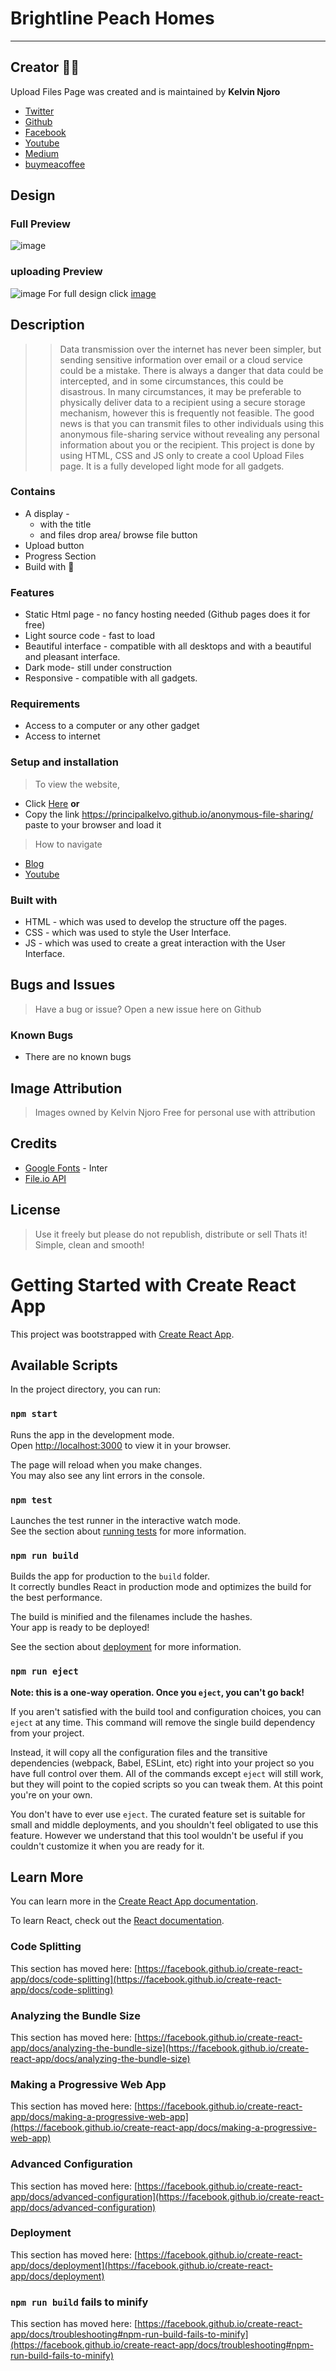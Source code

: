 # Brightline Peach Homes

***

## Creator :man_technologist:

Upload Files Page was created and is maintained by **Kelvin Njoro**

* [Twitter](https://twitter.com/kelvinprincipal/)
* [Github](https://github.com/principalkelvo/)
* [Facebook](https://facebook.com/principal.kelvin1/)
* [Youtube](https://www.youtube.com/channel/UCtFlIkYU5mIPPWI-bWSIgVg)
* [Medium](https://medium.com/@principalkelvo)
* [buymeacoffee](https://www.buymeacoffee.com/kelvinnjoro)

## Design

### Full Preview

![image](./src/home.png "Upload Files")

### uploading Preview

![image](./src/Home.png "Uploading")
For full design click [image](https://www.figma.com/file/HCkrbZAIlP0rbMW7dwBGc1/Brightline-Peach-Homes?node-id=3%3A2)

## Description

>> Data transmission over the internet has never been simpler, but sending sensitive information over email or a cloud service could be a mistake. There is always a danger that data could be intercepted, and in some circumstances, this could be disastrous. In many circumstances, it may be preferable to physically deliver data to a recipient using a secure storage mechanism, however this is frequently not feasible. The good news is that you can transmit files to other individuals using this anonymous file-sharing service without revealing any personal information about you or the recipient. This project is done by using HTML, CSS and JS only to create a cool Upload Files page. It is a fully developed light mode for all gadgets.

### Contains

* A display -
  * with the title
  * and files drop area/ browse file button
* Upload button
* Progress Section
* Build with :smiling_face_with_three_hearts:

### Features

* Static Html page - no fancy hosting needed (Github pages does it for free)
* Light source code - fast to load
* Beautiful interface - compatible with all desktops and with a beautiful and pleasant interface.
* Dark mode- still under construction
* Responsive - compatible with all gadgets.

### Requirements

* Access to  a computer or any other gadget
* Access to internet

### Setup and installation

> To view the website,

* Click [Here](https://principalkelvo.github.io/anonymous-file-sharing/) **or**
* Copy the link <https://principalkelvo.github.io/anonymous-file-sharing/> paste to your browser and load it

> How to navigate

* [Blog](https://medium.com/@principalkelvo/how-to-upload-and-share-files-anonymously-22b91ff8461d)
* [Youtube](https://youtu.be/hzzf2KhRknc)

### Built with

* HTML - which was used to develop the structure off the pages.
* CSS - which was used to style the User Interface.
* JS - which was used to create a great interaction with the User Interface.

## Bugs and Issues

>Have a bug or issue? Open a new issue here on Github

### Known Bugs

* There are no known bugs

## Image Attribution

>Images owned by Kelvin Njoro
>Free for personal use with attribution

## Credits

* [Google Fonts](https://fonts.google.com/) - Inter
* [File.io API](https://file.io/)

## License

> Use it freely but please do not republish, distribute or sell
> Thats it! Simple, clean and smooth!



# Getting Started with Create React App

This project was bootstrapped with [Create React App](https://github.com/facebook/create-react-app).

## Available Scripts

In the project directory, you can run:

### `npm start`

Runs the app in the development mode.\
Open [http://localhost:3000](http://localhost:3000) to view it in your browser.

The page will reload when you make changes.\
You may also see any lint errors in the console.

### `npm test`

Launches the test runner in the interactive watch mode.\
See the section about [running tests](https://facebook.github.io/create-react-app/docs/running-tests) for more information.

### `npm run build`

Builds the app for production to the `build` folder.\
It correctly bundles React in production mode and optimizes the build for the best performance.

The build is minified and the filenames include the hashes.\
Your app is ready to be deployed!

See the section about [deployment](https://facebook.github.io/create-react-app/docs/deployment) for more information.

### `npm run eject`

**Note: this is a one-way operation. Once you `eject`, you can't go back!**

If you aren't satisfied with the build tool and configuration choices, you can `eject` at any time. This command will remove the single build dependency from your project.

Instead, it will copy all the configuration files and the transitive dependencies (webpack, Babel, ESLint, etc) right into your project so you have full control over them. All of the commands except `eject` will still work, but they will point to the copied scripts so you can tweak them. At this point you're on your own.

You don't have to ever use `eject`. The curated feature set is suitable for small and middle deployments, and you shouldn't feel obligated to use this feature. However we understand that this tool wouldn't be useful if you couldn't customize it when you are ready for it.

## Learn More

You can learn more in the [Create React App documentation](https://facebook.github.io/create-react-app/docs/getting-started).

To learn React, check out the [React documentation](https://reactjs.org/).

### Code Splitting

This section has moved here: [https://facebook.github.io/create-react-app/docs/code-splitting](https://facebook.github.io/create-react-app/docs/code-splitting)

### Analyzing the Bundle Size

This section has moved here: [https://facebook.github.io/create-react-app/docs/analyzing-the-bundle-size](https://facebook.github.io/create-react-app/docs/analyzing-the-bundle-size)

### Making a Progressive Web App

This section has moved here: [https://facebook.github.io/create-react-app/docs/making-a-progressive-web-app](https://facebook.github.io/create-react-app/docs/making-a-progressive-web-app)

### Advanced Configuration

This section has moved here: [https://facebook.github.io/create-react-app/docs/advanced-configuration](https://facebook.github.io/create-react-app/docs/advanced-configuration)

### Deployment

This section has moved here: [https://facebook.github.io/create-react-app/docs/deployment](https://facebook.github.io/create-react-app/docs/deployment)

### `npm run build` fails to minify

This section has moved here: [https://facebook.github.io/create-react-app/docs/troubleshooting#npm-run-build-fails-to-minify](https://facebook.github.io/create-react-app/docs/troubleshooting#npm-run-build-fails-to-minify)
